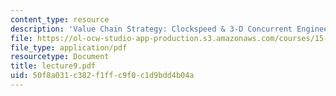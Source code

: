 ```yaml
---
content_type: resource
description: 'Value Chain Strategy: Clockspeed & 3-D Concurrent Engineering'
file: https://ol-ocw-studio-app-production.s3.amazonaws.com/courses/15-769-operations-strategy-spring-2003/50f8a031c382f1ffc9f0c1d9bdd4b04a_lecture9.pdf
file_type: application/pdf
resourcetype: Document
title: lecture9.pdf
uid: 50f8a031-c382-f1ff-c9f0-c1d9bdd4b04a
---
```

